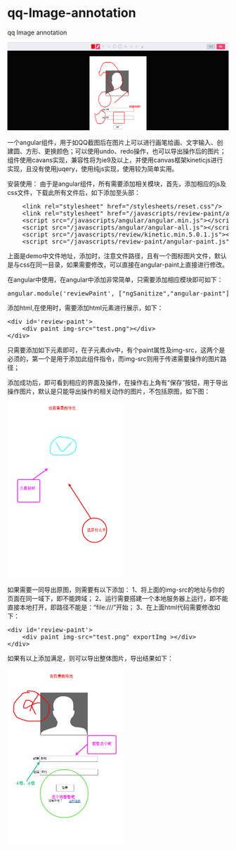 qq-Image-annotation
===================

qq Image annotation
<p></p>
<img src="qq.png" width="600" height="200" />

一个angular组件，用于如QQ截图后在图片上可以进行画笔绘画、文字输入、创建圆、方形、更换颜色；可以使用undo、redo操作，也可以导出操作后的图片；组件使用cavans实现，兼容性将为ie9及以上，并使用canvas框架kineticjs进行实现，且没有使用juqery，使用纯js实现，使用较为简单实用。

安装使用：
由于是angular组件，所有需要添加相关模块，首先，添加相应的js及css文件，下载此所有文件后，如下添加至头部：
<pre>
    &lt;link rel="stylesheet" href="/stylesheets/reset.css"/&gt;
    &lt;link rel="stylesheet" href="/javascripts/review-paint/angular-paint.css"/&gt;
    &lt;script src="/javascripts/angular/angular.min.js"&gt;&lt;/script&gt;
    &lt;script src="/javascripts/angular/angular-all.js"&gt;&lt;/script&gt;
    &lt;script src="/javascripts/review/kinetic.min.5.0.1.js"&gt;&lt;/script&gt;
    &lt;script src="/javascripts/review-paint/angular-paint.js"&gt;&lt;/script&gt;
</pre>
上面是demo中文件地址，添加时，注意文件路径，且有一个图标图片文件，默认是与css在同一目录，如果需要修改，可以直接在angular-paint上直接进行修改。

在angular中使用，在angular中添加非常简单，只需要添加相应模块即可如下：
<pre>
angular.module('reviewPaint', ["ngSanitize","angular-paint"]);
</pre>

添加html,在使用时，需要添加html元素进行展示，如下：
<pre>
&lt;div id='review-paint'&gt;
    &lt;div paint img-src="test.png"&gt;&lt;/div&gt;
&lt;/div&gt;
</pre>
只需要添加如下元素即可，在子元素div中，有个paint属性及img-src，这两个是必须的，第一个是用于添加此组件指令，而img-src则用于传递需要操作的图片路径；

添加成功后，即可看到相应的界面及操作，在操作右上角有“保存”按钮，用于导出操作图片，默认是只能导出操作的相关动作的图片，不包括原图，如下图：

<img src="nobackground.png" height="400"/>

如果需要一同导出原图，则需要有以下添加：
1、将上面的img-src的地址与你的页面在同一域下，即不能跨域；
2、运行需要搭建一个本地服务器上运行，即不能直接本地打开，即路径不能是：“file:///”开始；
3、在上面html代码需要修改如下：
<pre>
&lt;div id='review-paint'&gt;
    &lt;div paint img-src="test.png" exportImg &gt;&lt;/div&gt;
&lt;/div&gt;
</pre>
如果有以上添加满足，则可以导出整体图片，导出结果如下：

<img src="all1.png" height="400"/>

